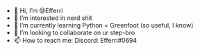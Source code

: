 - 👋 Hi, I’m @Efferri
- 👀 I’m interested in nerd shit
- 🌱 I’m currently learning Python + Greenfoot (so useful, I know)
- 💞️ I’m looking to collaborate on ur step-bro
- 📫 How to reach me: Discord: Efferri#0694

<!---
Efferri/Efferri is a ✨ special ✨ repository because its `README.md` (this file) appears on your GitHub profile.
You can click the Preview link to take a look at your changes.
--->
